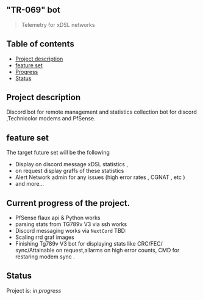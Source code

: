 ## "TR-069" bot 
>Telemetry for xDSL networks 



## Table of contents
* [Project description](#Project-description)
* [feature set ](#feature-set)
* [Progress ](#current-progress-of-the-project.)
* [Status](#Status)


## Project description 
Discord bot for remote management and statistics collection bot for discord ,Technicolor modems and PfSense.


## feature set 
The target future set will be the following 
* Display on discord message xDSL statistics , 
* on request display graffs of these statistics
* Alert Network admin for any issues (high error rates , CGNAT , etc ) 
* and more...


## Current progress of the project. 
* PfSense flaux api & Python works 
* parsing stats from TG789v V3 via ssh works 
* Discord messaging works via `NextCord`
TBD:
* Scaling rrd graf images 
* Finishing Tg789v V3 bot for displaying stats like CRC/FEC/ sync/Attainable on request,allarms on high error counts, CMD for restaring modem sync . 
      



## Status
Project is: _in progress_
